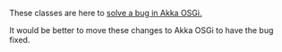 
These classes are here to [solve a bug in Akka OSGi.](https://github.com/akka/akka/issues/18846#issuecomment-241326149)

It would be better to move these changes to Akka OSGi to have the bug fixed.
